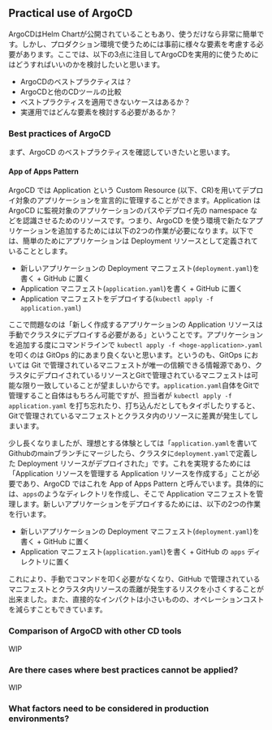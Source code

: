 ## Practical use of ArgoCD

ArgoCDはHelm Chartが公開されていることもあり、使うだけなら非常に簡単です。しかし、プロダクション環境で使うためには事前に様々な要素を考慮する必要があります。ここでは、以下の3点に注目してArgoCDを実用的に使うためにはどうすればいいのかを検討したいと思います。

- ArgoCDのベストプラクティスは？
- ArgoCDと他のCDツールの比較
- ベストプラクティスを適用できないケースはあるか？
- 実運用ではどんな要素を検討する必要があるか？

### Best practices of ArgoCD
まず、ArgoCD のベストプラクティスを確認していきたいと思います。

#### App of Apps Pattern 
ArgoCD では Application という Custom Resource (以下、CR)を用いてデプロイ対象のアプリケーションを宣言的に管理することができます。Application は ArgoCD に監視対象のアプリケーションのパスやデプロイ先の namespace などを認識させるためのリソースです。つまり、ArgoCD を使う環境で新たなアプリケーションを追加するためには以下の2つの作業が必要になります。以下では、簡単のためにアプリケーションは Deployment リソースとして定義されていることとします。

- 新しいアプリケーションの Deployment マニフェスト(`deployment.yaml`)を書く + GitHub に置く
- Application マニフェスト(`application.yaml`)を書く + GitHub に置く
- Application マニフェストをデプロイする(`kubectl apply -f application.yaml`)

ここで問題なのは「新しく作成するアプリケーションの Application リソースは手動でクラスタにデプロイする必要がある」ということです。アプリケーションを追加する度にコマンドラインで `kubectl apply -f <hoge-application>.yaml` を叩くのは GitOps 的にあまり良くないと思います。というのも、GitOps においては Git で管理されているマニフェストが唯一の信頼できる情報源であり、クラスタにデプロイされているリソースとGitで管理されているマニフェストは可能な限り一致していることが望ましいからです。`application.yaml`自体をGitで管理すること自体はもちろん可能ですが、担当者が `kubectl apply -f application.yaml` を打ち忘れたり、打ち込んだとしてもタイポしたりすると、Gitで管理されているマニフェストとクラスタ内のリソースに差異が発生してしまいます。

少し長くなりましたが、理想とする体験としては「`application.yaml`を書いてGithubのmainブランチにマージしたら、クラスタに`deployment.yaml`で定義した Deployment リソースがデプロイされた」です。これを実現するためには「Application リソースを管理する Application リソースを作成する」ことが必要であり、ArgoCD ではこれを App of Apps Pattern と呼んでいます。具体的には、`apps`のようなディレクトリを作成し、そこで Application マニフェストを管理します。新しいアプリケーションをデプロイするためには、以下の2つの作業を行います。

- 新しいアプリケーションの Deployment マニフェスト(`deployment.yaml`)を書く + GitHub に置く
- Application マニフェスト(`application.yaml`)を書く + GitHub の `apps` ディレクトリに置く

これにより、手動でコマンドを叩く必要がなくなり、GitHub で管理されているマニフェストとクラスタ内リソースの乖離が発生するリスクを小さくすることが出来ました。また、直接的なインパクトは小さいものの、オペレーションコストを減らすこともできています。

### Comparison of ArgoCD with other CD tools

WIP

### Are there cases where best practices cannot be applied?

WIP

### What factors need to be considered in production environments?